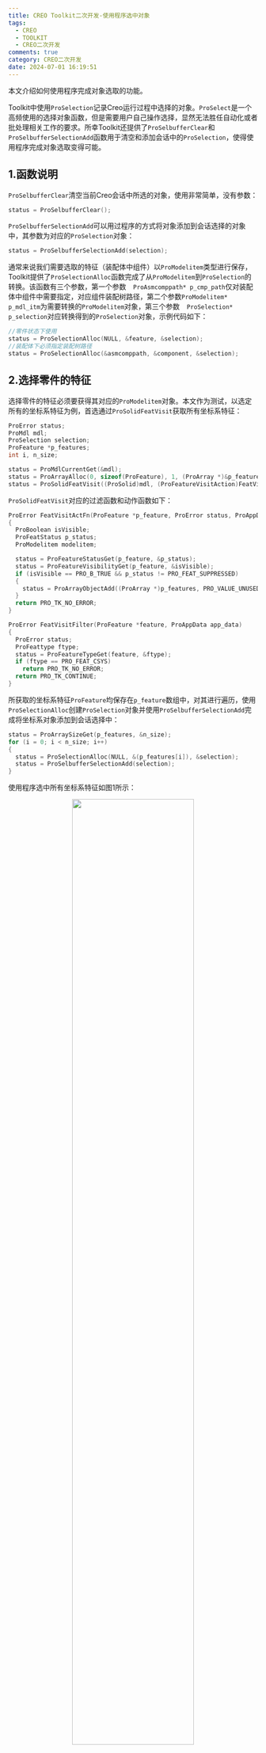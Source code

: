 ```yaml
---
title: CREO Toolkit二次开发-使用程序选中对象
tags:
  - CREO
  - TOOLKIT
  - CREO二次开发
comments: true
category: CREO二次开发
date: 2024-07-01 16:19:51
---
```



本文介绍如何使用程序完成对象选取的功能。

Toolkit中使用`ProSelection`记录Creo运行过程中选择的对象。`ProSelect`是一个高频使用的选择对象函数，但是需要用户自己操作选择，显然无法胜任自动化或者批处理相关工作的要求。所幸Toolkit还提供了`ProSelbufferClear`和`ProSelbufferSelectionAdd`函数用于清空和添加会话中的`ProSelection`，使得使用程序完成对象选取变得可能。

## 1.函数说明

`ProSelbufferClear`清空当前Creo会话中所选的对象，使用非常简单，没有参数：

```c
status = ProSelbufferClear();
```

`ProSelbufferSelectionAdd`可以用过程序的方式将对象添加到会话选择的对象中，其参数为对应的`ProSelection`对象：

```c
status = ProSelbufferSelectionAdd(selection);
```

通常来说我们需要选取的特征（装配体中组件）以`ProModelitem`类型进行保存，Toolkit提供了`ProSelectionAlloc`函数完成了从`ProModelitem`到`ProSelection`的转换。该函数有三个参数，第一个参数`	ProAsmcomppath* p_cmp_path`仅对装配体中组件中需要指定，对应组件装配树路径，第二个参数`ProModelitem* p_mdl_itm`为需要转换的`ProModelitem`对象，第三个参数`	ProSelection* p_selection`对应转换得到的`ProSelection`对象，示例代码如下：

```c
//零件状态下使用
status = ProSelectionAlloc(NULL, &feature, &selection);
//装配体下必须指定装配树路径
status = ProSelectionAlloc(&asmcomppath, &component, &selection);
```

## 2.选择零件的特征

选择零件的特征必须要获得其对应的`ProModelitem`对象。本文作为测试，以选定所有的坐标系特征为例，首选通过`ProSolidFeatVisit`获取所有坐标系特征：

```c
ProError status;
ProMdl mdl;
ProSelection selection;
ProFeature *p_features;
int i, n_size;

status = ProMdlCurrentGet(&mdl);
status = ProArrayAlloc(0, sizeof(ProFeature), 1, (ProArray *)&p_features);
status = ProSolidFeatVisit((ProSolid)mdl, (ProFeatureVisitAction)FeatVisitActFn, FeatVisitFilter, (ProAppData)&p_features);
```

`ProSolidFeatVisit`对应的过滤函数和动作函数如下：
```c
ProError FeatVisitActFn(ProFeature *p_feature, ProError status, ProAppData p_features)
{
  ProBoolean isVisible;
  ProFeatStatus p_status;
  ProModelitem modelitem;

  status = ProFeatureStatusGet(p_feature, &p_status);
  status = ProFeatureVisibilityGet(p_feature, &isVisible);
  if (isVisible == PRO_B_TRUE && p_status != PRO_FEAT_SUPPRESSED)
  {
    status = ProArrayObjectAdd((ProArray *)p_features, PRO_VALUE_UNUSED, 1, p_feature);
  }
  return PRO_TK_NO_ERROR;
}

ProError FeatVisitFilter(ProFeature *feature, ProAppData app_data)
{
  ProError status;
  ProFeattype ftype;
  status = ProFeatureTypeGet(feature, &ftype);
  if (ftype == PRO_FEAT_CSYS)
    return PRO_TK_NO_ERROR;
  return PRO_TK_CONTINUE;
}
```

所获取的坐标系特征`ProFeature`均保存在`p_feature`数组中，对其进行遍历，使用`ProSelectionAlloc`创建`ProSelection`对象并使用`ProSelbufferSelectionAdd`完成将坐标系对象添加到会话选择中：

```c
status = ProArraySizeGet(p_features, &n_size);
for (i = 0; i < n_size; i++)
{
  status = ProSelectionAlloc(NULL, &(p_features[i]), &selection);
  status = ProSelbufferSelectionAdd(selection);
}
```

使用程序选中所有坐标系特征如图1所示：

<div align="center">
  <img src="/img/proe/ToolkitSelbufferprt.gif" style="width:70%" align="center"/>
  <p>图1 使用程序选中所有坐标系特征</p>
</div>

## 3.选择装配体的组件

选择装配体的组件`ProAsmcomp`相对选择零件的特征`ProFeature`复杂，体现在构造`ProSelection`时`ProSelectionAlloc`需要指定其装配树路径`ProAsmcomppath`。`ProAsmcomppath`在官方文档描述如下：

> The object ProAsmcomppath is one of the main ingredients in the ProSelection object, as described in The Selection Object.

所以比较遗憾，直接从组件`ProAsmcomp`获取其`ProAsmcomppath`只能使用`ProSelect`或者访问Selbuffe中的`ProSelection`，而这之前都是需要人工手动操作完成，与使用程序选中对象的操作明显相违背。

幸好Toolkit提供了`ProSolidDispCompVisit`用于遍历装备体已显示组件并可获取其`ProAsmcomppath`，因此配合`ProSolidFeatVisit`遍历装备体组件获取其`ProAsmcomp`,通过查找定位两者信息，即可完成`ProSelectionAlloc`参数的获取。

首先给出`ProSolidFeatVisit`遍历记录装配树所有已显示节点`ProAsmcomp`的代码，其对应的过滤函数和动作函数如下：

```c
ProError AsmCompVisitFilter(ProFeature *feature, ProAppData app_data)
{
  ProError status;
  ProFeattype ftype;
  status = ProFeatureTypeGet(feature, &ftype);
  if (ftype == PRO_FEAT_COMPONENT)
    return PRO_TK_NO_ERROR;
  return PRO_TK_CONTINUE;
}

ProError AsmCompVisitActFn(ProFeature *p_comp, ProError status, void *p_comps)
{
  ProBoolean isVisible;
  ProFeatStatus p_status;
  ProMdl mdl;
  ProModelitem modelitem;

  status = ProFeatureStatusGet(p_comp, &p_status);
  status = ProFeatureVisibilityGet(p_comp, &isVisible);
  if (isVisible == PRO_B_TRUE && p_status != PRO_FEAT_SUPPRESSED)
  {
    status = ProArrayObjectAdd((ProArray *)p_comps, PRO_VALUE_UNUSED, 1, p_comp);
    status = ProAsmcompMdlGet((ProAsmcomp *)(p_comp), (ProMdl *)&mdl);
    status = ProMdlToModelitem(mdl, &modelitem);
    if (modelitem.type == PRO_ASSEMBLY)
    {
      status = ProSolidFeatVisit((ProSolid)mdl, (ProFeatureVisitAction)AsmCompVisitActFn, AsmCompVisitFilter, p_comps);
    }
  }
  return PRO_TK_NO_ERROR;
}
```

所获取的组件特征`ProAsmcomp`均保存在`p_comps`数组中：

```c
status = ProArrayAlloc(0, sizeof(ProModelitem), 1, (ProArray *)&p_comps);
status = ProSolidFeatVisit((ProSolid)mdl, (ProFeatureVisitAction)AsmCompVisitActFn, AsmCompVisitFilter, (ProAppData)&p_comps);
status = ProArraySizeGet(p_comps, &n_compsize);
```

`ProSolidDispCompVisit`遍历记录装配树所有已显示节点`ProAsmcomppath`过滤函数这里默认访问所有节点，过滤函数可以设为NULL或者默认返回所有节点：

```c
ProError AsmCompPathVisitFilter(ProAsmcomppath *p_path, ProSolid solid, ProAppData app_data)
{
  // 这里遍历，所以没有filter
  return PRO_TK_NO_ERROR;
}
```

`ProSolidDispCompVisit`访问函数比`ProSolidFeatVisit`稍显复杂，多了的第三个参数`ProBoolean down`官方解释如下：

> Use PRO_B_TRUE when going down to this component and PRO_B_FALSE when going up from this component.

实际测试下，在遍历对应的子装配节点，会同时访问按照装配树访问其父节点和子节点，当该参数为`PRO_B_TRUE`时访问子节点，`PRO_B_FALSE`则访问其父节点，两个操作依次进行，如果全部记录会造成数据混乱。另外访问函数是直接遍历所有节点，不需要像`ProSolidFeatVisit`那样使用递归的方式访问子装配体的节点。故我们在此进行过滤，只访问向下的子节点，访问函数代码如下：

```c
ProError AsmCompPathVisitActFn(ProAsmcomppath *path, ProSolid solid, ProBoolean down, ProAppData p_comppaths)
{
  ProError status;
  // ProSolidDispCompVisit同时往up和down两个方向检索，所以只看down方向,up方向跳过
  if (down == PRO_B_TRUE)
  {
    status = ProArrayObjectAdd((ProArray *)p_comppaths, PRO_VALUE_UNUSED, 1, path);
  }
  return PRO_TK_NO_ERROR;
}
```

所获取的组件特征`ProAsmcomppath`均保存在`p_comppaths`数组中：

```c
status = ProArrayAlloc(0, sizeof(ProAsmcomppath), 1, (ProArray *)&p_comppaths);
status = ProSolidDispCompVisit((ProSolid)mdl, AsmCompPathVisitActFn, AsmCompPathVisitFilter, (ProAppData)&p_comppaths);
status = ProArraySizeGet(p_comppaths, &n_pathsize);
```

对比发现，两个数组长度不同，`p_comppaths`长度比`p_comps`长度多1，原因在于`p_comppaths`还记录了最上层装配体根节点。实际代码编写中发现，`ProSelectionAlloc`第一个参数是`p_comps`父节点的`ProAsmcomppath`而非其本身,所以`p_comppaths`数组第一个记录的根节点很重要不能删除。另外`ProSelectionAlloc`前两个参数如果不对应会返回`PRO_TK_BAD_INPUTS`，如果此时执行`ProSelbufferSelectionAdd`会导致Creo异常退出。在实际操作时，可以定义一个记录装配体树形结构数据结构同时保存节点位置和其对应的`p_comppaths`比`p_comps`以便完成选取对应的组件功能。本文仅做测试，没有记录`p_comppaths`和`p_comps`的对应关系，故使用双循环遍历后判断添加，效率很低，仅做演示，作为全选的功能够用了：

```c
for (j = 0; j < n_pathsize; j++)
{
  for (i = 0; i < n_compsize; i++)
  {
    status = ProSelectionAlloc(&(p_comppaths[j]), &(p_comps[i]), &selection);
    if (status == PRO_TK_NO_ERROR)
      status = ProSelbufferSelectionAdd(selection);
  }
}
```

使用程序选中所有组件如图2所示：

<div align="center">
  <img src="/img/proe/ToolkitSelbufferasm.gif" style="width:70%" align="center"/>
  <p>图2 使用程序选中所有组件</p>
</div>

完整代码可在<a href="https://github.com/slacker-HD/creo_toolkit" target="_blank">Github.com</a>下载。代码在VS2010,Creo 2.0 M060 X64下编译通过。
